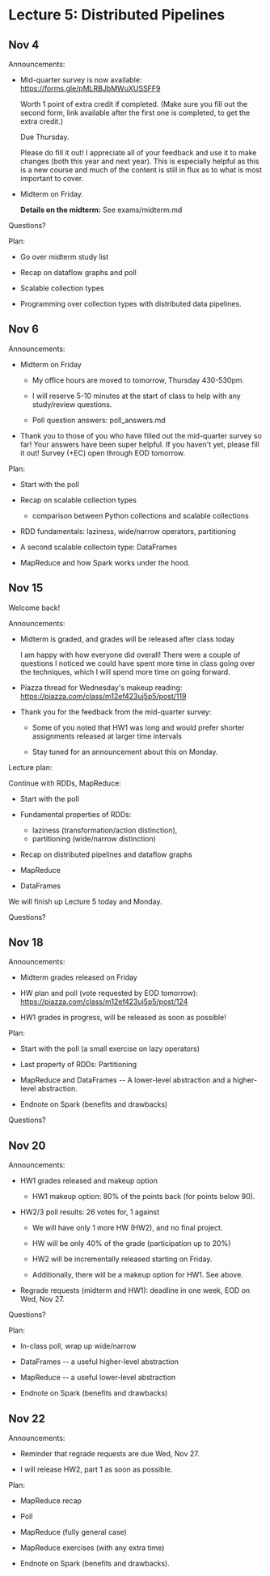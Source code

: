 # Lecture 5: Distributed Pipelines

## Nov 4

Announcements:

- Mid-quarter survey is now available:
  https://forms.gle/pMLRBJbMWuXUSSFF9

  Worth 1 point of extra credit if completed.
  (Make sure you fill out the second form, link available after the first one is completed, to get the extra credit.)

  Due Thursday.

  Please do fill it out! I appreciate all of your feedback and
  use it to make changes (both this year and next year).
  This is especially helpful as this is a new course and much
  of the content is still in flux as to what is most important
  to cover.

- Midterm on Friday.

  **Details on the midterm:**
  See exams/midterm.md

Questions?

Plan:

- Go over midterm study list

- Recap on dataflow graphs and poll

- Scalable collection types

- Programming over collection types with distributed data pipelines.

## Nov 6

Announcements:

- Midterm on Friday

    + My office hours are moved to tomorrow, Thursday 430-530pm.

    + I will reserve 5-10 minutes at the start of class to help with any study/review questions.

    + Poll question answers: poll_answers.md

- Thank you to those of you who have filled out the mid-quarter survey so far!
    Your answers have been super helpful.
    If you haven't yet, please fill it out!
    Survey (+EC) open through EOD tomorrow.

Plan:

- Start with the poll

- Recap on scalable collection types

    + comparison between Python collections and scalable collections

- RDD fundamentals: laziness, wide/narrow operators, partitioning

- A second scalable collectoin type: DataFrames

- MapReduce and how Spark works under the hood.

## Nov 15

Welcome back!

Announcements:

- Midterm is graded, and grades will be released after class today

  I am happy with how everyone did overall!
  There were a couple of questions I noticed we could have spent more time in class going over
  the techniques, which I will spend more time on going forward.

- Piazza thread for Wednesday's makeup reading: https://piazza.com/class/m12ef423uj5p5/post/119

- Thank you for the feedback from the mid-quarter survey:

  + Some of you noted that HW1 was long and would prefer shorter assignments released at larger time intervals

  + Stay tuned for an announcement about this on Monday.

Lecture plan:

Continue with RDDs, MapReduce:

- Start with the poll

- Fundamental properties of RDDs:
  + laziness (transformation/action distinction),
  + partitioning (wide/narrow distinction)

- Recap on distributed pipelines and dataflow graphs

- MapReduce

- DataFrames

We will finish up Lecture 5 today and Monday.

Questions?

## Nov 18

Announcements:

- Midterm grades released on Friday

- HW plan and poll (vote requested by EOD tomorrow): https://piazza.com/class/m12ef423uj5p5/post/124

- HW1 grades in progress, will be released as soon as possible!

Plan:

- Start with the poll (a small exercise on lazy operators)

- Last property of RDDs: Partitioning

- MapReduce and DataFrames -- A lower-level abstraction and a higher-level abstraction.

- Endnote on Spark (benefits and drawbacks)

Questions?

## Nov 20

Announcements:

- HW1 grades released and makeup option

  + HW1 makeup option: 80% of the points back (for points below 90).

- HW2/3 poll results: 26 votes for, 1 against

  + We will have only 1 more HW (HW2), and no final project.

  + HW will be only 40% of the grade (participation up to 20%)

  + HW2 will be incrementally released starting on Friday.

  + Additionally, there will be a makeup option for HW1. See above.

- Regrade requests (midterm and HW1): deadline in one week, EOD on Wed, Nov 27.

Questions?

Plan:

- In-class poll, wrap up wide/narrow

- DataFrames -- a useful higher-level abstraction

- MapReduce -- a useful lower-level abstraction

- Endnote on Spark (benefits and drawbacks)

## Nov 22

Announcements:

- Reminder that regrade requests are due Wed, Nov 27.

- I will release HW2, part 1 as soon as possible.

Plan:

- MapReduce recap

- Poll

- MapReduce (fully general case)

- MapReduce exercises (with any extra time)

- Endnote on Spark (benefits and drawbacks).
